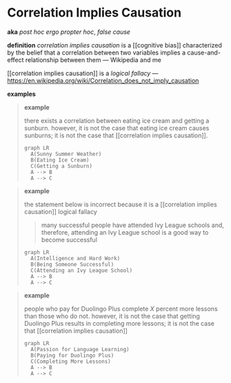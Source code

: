# Correlation Implies Causation

**aka** _post hoc ergo propter hoc_, _false cause_

**definition** _correlation implies causation_ is a [[cognitive bias]] characterized by the belief that a correlation between two variables implies a cause-and-effect relationship between them &mdash; Wikipedia and me

[[correlation implies causation]] is a _logical fallacy_ &mdash; <https://en.wikipedia.org/wiki/Correlation_does_not_imply_causation>

**examples**

> **example**
>
> there exists a correlation between eating ice cream and getting a sunburn. however, it is not the case that eating ice cream causes sunburns; it is not the case that [[correlation implies causation]].
>
> ```mermaid
> graph LR
>   A(Sunny Summer Weather)
>   B(Eating Ice Cream)
>   C(Getting a Sunburn)
>   A --> B
>   A --> C
> ```

> **example**
>
> the statement below is incorrect because it is a [[correlation implies causation]] logical fallacy
>
> > many successful people have attended Ivy League schools and, therefore, attending an Ivy League school is a good way to become successful
>
> ```mermaid
> graph LR
>   A(Intelligence and Hard Work)
>   B(Being Someone Successful)
>   C(Attending an Ivy League School)
>   A --> B
>   A --> C
> ```

> **example**
>
> people who pay for Duolingo Plus complete $X$ percent more lessons than those who do not. however, it is not the case that getting Duolingo Plus results in completing more lessons; it is not the case that [[correlation implies causation]]
>
> ```mermaid
> graph LR
>   A(Passion for Language Learning)
>   B(Paying for Duolingo Plus)
>   C(Completing More Lessons)
>   A --> B
>   A --> C
> ```
